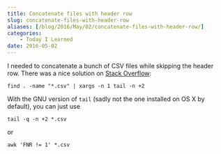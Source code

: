 ```yaml
---
title: Concatenate files with header row
slug: concatenate-files-with-header-row
aliases: [/blog/2016/May/02/concatenate-files-with-header-row/]
categories:
    - Today I Learned
date: 2016-05-02
---
```


I needed to concatenate a bunch of CSV files while skipping the header row. There was a nice solution on [Stack Overflow](http://stackoverflow.com/questions/10103619/unix-merge-many-files-while-deleting-first-line-of-all-files):

```
find . -name "*.csv" | xargs -n 1 tail -n +2
```

With the GNU version of `tail` (sadly not the one installed on OS X by default), you can just use

```
tail -q -n +2 *.csv
```

or

```
awk 'FNR != 1' *.csv
```
